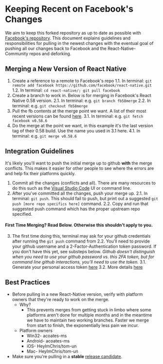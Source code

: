 
# Keeping Recent on Facebook's Changes

We aim to keep this forked repository as up to date as possible with [Facebook's repository](https://github.com/facebook/react-native). This document explains guidelines and responsibilities for pulling in the newest changes with the eventual goal of pushing all our changes back to Facebook and the React-Native-Community repos and deforking.

## Merging a New Version of React Native
1. Create a reference to a remote to Facebook's repo
1.1. In terminal: `git remote add facebook https://github.com/facebook/react-native.git`
1.2. In terminal: `cd react-native/; git pull facebook`
2.  Create a branch to work in. Below is for merging in Facebook's React Native 0.58 version. 
2.1. In terminal: e.g. `git branch fb58merge`
2.2. In terminal: e.g. `git checkout fb58merge`
3.  Pull the fb contents at the merge point we want. A list of their most recent versions can be found [here](https://facebook.github.io/react-native/versions).
3.1.  In terminal: e.g. `git fetch facebook v0.58.6`
4.  Do the merge at the point we want, in this example it's the last version tag of their 0.58 build. Use the name you used in 3.1 here.
4.1.  In terminal: e.g. `git merge v0.58.6`

## Integration Guidelines
It's likely you'll want to push the initial merge up to github **with** the merge conflicts. This makes it easier for other people to see where the errors are and help fix their platforms quickly.

1.  Commit all the changes (conflicts and all). There are many resources to do this such as the [Visual Studio Code](https://code.visualstudio.com/) UI or command line.
2.  After you've committed all the changes, push your merge up.
2.1.  In terminal: `git push`. This should fail to push, but print out a suggested `git push [more repo specifics here]` command.
2.2. Copy and run that suggested push command which has the proper upstream repo specified.

#### First Time Merging? Read Below. Otherwise this shouldn't apply to you.
3.  The first time doing this, terminal may ask for your github credentials after running the `git push` command from 2.2. You'll need to provide your github username and a 2-Factor-Authentication token password. If you don't have this yet, see substeps below. <em>Github doesn't distinguish when you need to use your github password vs. this 2FA token, but for command line github interactions, you'll need to use the token.</em>
3.1.  Generate your personal access token [here](https://github.com/settings/tokens)
3.2.  More details [here](https://stackoverflow.com/questions/29297154/github-invalid-username-or-password)

## Best Practices
* Before pulling in a new React-Native version, verify with platform owners that they're ready to work on the merge.
	* Why?
		* This prevents merges from getting stuck in limbo where some platforms aren't done for multiple months and in the meantime we have to maintain two working branches. Faster we merge from start to finish, the exponentially less pain we incur.
	* Platform owners
		* Win32- acoates-ms
		* Android- acoates-ms
		* iOS- HeyImChris/tom-un
		* Mac- HeyImChris/tom-un
* Make sure you're pulling in a **stable** [release candidate](https://facebook.github.io/react-native/versions).